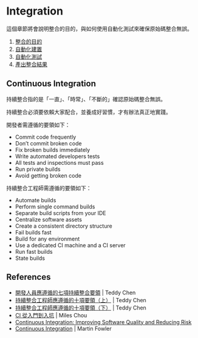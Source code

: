 # Integration

這個章節將會說明整合的目的，與如何使用自動化測試來確保原始碼整合無誤。

1. [整合的目的]()
2. [自動化建置]()
3. [自動化測試]()
4. [產出整合結果]()

## Continuous Integration

持續整合指的是「一直」、「時常」、「不斷的」確認原始碼整合無誤。

持續整合必須要依賴大家配合，並養成好習慣，才有辦法真正地實踐。

開發者需遵循的要領如下：

* Commit code frequently
* Don’t commit broken code
* Fix broken builds immediately
* Write automated developers tests
* All tests and inspections must pass
* Run private builds
* Avoid getting broken code

持續整合工程師需遵循的要領如下：

* Automate builds
* Perform single command builds
* Separate build scripts from your IDE
* Centralize software assets
* Create a consistent directory structure
* Fail builds fast
* Build for any environment
* Use a dedicated CI machine and a CI server
* Run fast builds
* State builds

## References

* [開發人員應遵循的七項持續整合要領](http://teddy-chen-tw.blogspot.tw/2012/07/blog-post.html) | Teddy Chen
* [持續整合工程師應遵循的十項要領（上）](http://teddy-chen-tw.blogspot.tw/2012/07/blog-post_04.html) | Teddy Chen
* [持續整合工程師應遵循的十項要領（下）](http://teddy-chen-tw.blogspot.tw/2012/07/blog-post_05.html) | Teddy Chen
* [CI 從入門到入坑](https://github.com/MilesChou/book-intro-of-ci) | Miles Chou
* [Continuous Integration: Improving Software Quality and Reducing Risk](http://www.informit.com/store/continuous-integration-improving-software-quality-and-9780321336385?ranMID=24808)
* [Continuous Integration](https://martinfowler.com/articles/continuousIntegration.html) | Martin Fowler
